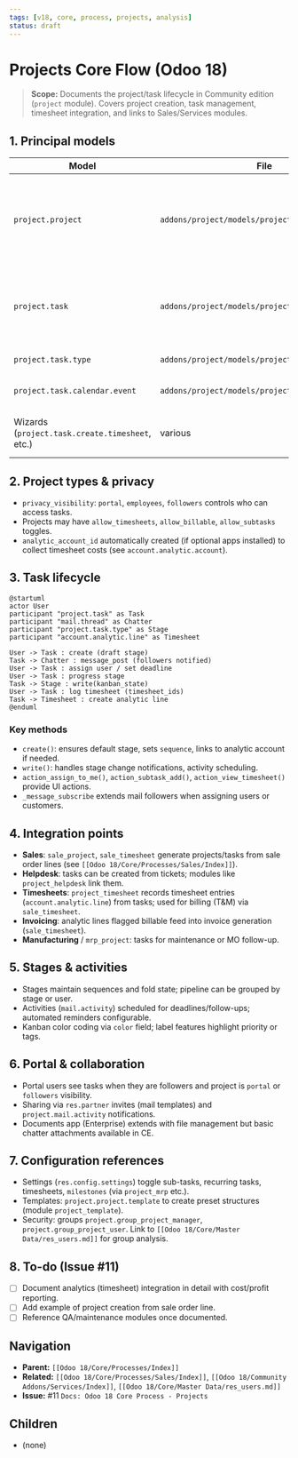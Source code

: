 ```yaml
---
tags: [v18, core, process, projects, analysis]
status: draft
---
```


# Projects Core Flow (Odoo 18)

> **Scope:** Documents the project/task lifecycle in Community edition (`project` module). Covers project creation, task management, timesheet integration, and links to Sales/Services modules.

## 1. Principal models

| Model | File | Responsibilities |
|-------|------|------------------|
| `project.project` | `addons/project/models/project.py` | Represents a project; manages stages, privacy (visibility), tasks, analytic account, portal sharing. |
| `project.task` | `addons/project/models/project.py` | Work items with stages (`kanban_state`), `user_id`, timesheets, sub-tasks, dependencies. |
| `project.task.type` | `addons/project/models/project.py` | Kanban stages per project. |
| `project.task.calendar.event` | `addons/project/models/project_task_calendar.py` | Links tasks to calendar events. |
| Wizards (`project.task.create.timesheet`, etc.) | various | Generate timesheets or convert issues to tasks. |

## 2. Project types & privacy
- `privacy_visibility`: `portal`, `employees`, `followers`  controls who can access tasks.
- Projects may have `allow_timesheets`, `allow_billable`, `allow_subtasks` toggles.
- `analytic_account_id` automatically created (if optional apps installed) to collect timesheet costs (see `account.analytic.account`).

## 3. Task lifecycle

```plantuml
@startuml
actor User
participant "project.task" as Task
participant "mail.thread" as Chatter
participant "project.task.type" as Stage
participant "account.analytic.line" as Timesheet

User -> Task : create (draft stage)
Task -> Chatter : message_post (followers notified)
User -> Task : assign user / set deadline
User -> Task : progress stage
Task -> Stage : write(kanban_state)
User -> Task : log timesheet (timesheet_ids)
Task -> Timesheet : create analytic line
@enduml
```

### Key methods
- `create()`: ensures default stage, sets `sequence`, links to analytic account if needed.
- `write()`: handles stage change notifications, activity scheduling.
- `action_assign_to_me()`, `action_subtask_add()`, `action_view_timesheet()` provide UI actions.
- `_message_subscribe` extends mail followers when assigning users or customers.

## 4. Integration points
- **Sales**: `sale_project`, `sale_timesheet` generate projects/tasks from sale order lines (see `[[Odoo 18/Core/Processes/Sales/Index]]`).
- **Helpdesk**: tasks can be created from tickets; modules like `project_helpdesk` link them.
- **Timesheets**: `project_timesheet` records timesheet entries (`account.analytic.line`) from tasks; used for billing (T&M) via `sale_timesheet`.
- **Invoicing**: analytic lines flagged billable feed into invoice generation (`sale_timesheet`).
- **Manufacturing** / `mrp_project`: tasks for maintenance or MO follow-up.

## 5. Stages & activities
- Stages maintain sequences and fold state; pipeline can be grouped by stage or user.
- Activities (`mail.activity`) scheduled for deadlines/follow-ups; automated reminders configurable.
- Kanban color coding via `color` field; label features highlight priority or tags.

## 6. Portal & collaboration
- Portal users see tasks when they are followers and project is `portal` or `followers` visibility.
- Sharing via `res.partner` invites (mail templates) and `project.mail.activity` notifications.
- Documents app (Enterprise) extends with file management but basic chatter attachments available in CE.

## 7. Configuration references
- Settings (`res.config.settings`) toggle sub-tasks, recurring tasks, timesheets, `milestones` (via `project_mrp` etc.).
- Templates: `project.project.template` to create preset structures (module `project_template`).
- Security: groups `project.group_project_manager`, `project.group_project_user`. Link to `[[Odoo 18/Core/Master Data/res_users.md]]` for group analysis.

## 8. To-do (Issue #11)
- [ ] Document analytics (timesheet) integration in detail with cost/profit reporting.
- [ ] Add example of project creation from sale order line.
- [ ] Reference QA/maintenance modules once documented.

## Navigation
- **Parent:** `[[Odoo 18/Core/Processes/Index]]`
- **Related:** `[[Odoo 18/Core/Processes/Sales/Index]]`, `[[Odoo 18/Community Addons/Services/Index]]`, `[[Odoo 18/Core/Master Data/res_users.md]]`
- **Issue:** #11 `Docs: Odoo 18 Core Process - Projects`


## Children
- (none)